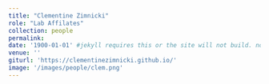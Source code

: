 ```yaml
---
title: "Clementine Zimnicki"
role: "Lab Affilates"
collection: people
permalink: 
date: '1900-01-01' #jekyll requires this or the site will not build. not sure what it does yet. order?
venue: ''
giturl: 'https://clementinezimnicki.github.io/'
image: '/images/people/clem.png'
---
```


